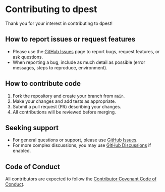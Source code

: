 # Contributing to dpest

Thank you for your interest in contributing to dpest!

## How to report issues or request features

- Please use the [GitHub Issues](https://github.com/DS4Ag/dpest/issues) page to report bugs, request features, or ask questions.
- When reporting a bug, include as much detail as possible (error messages, steps to reproduce, environment).

## How to contribute code

1. Fork the repository and create your branch from `main`.
2. Make your changes and add tests as appropriate.
3. Submit a pull request (PR) describing your changes.
4. All contributions will be reviewed before merging.

## Seeking support

- For general questions or support, please use [GitHub Issues](https://github.com/DS4Ag/dpest/issues).
- For more complex discussions, you may use [GitHub Discussions](https://github.com/DS4Ag/dpest/discussions) if enabled.

## Code of Conduct

All contributors are expected to follow the [Contributor Covenant Code of Conduct](https://www.contributor-covenant.org/version/2/0/code_of_conduct/).